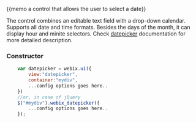 
{{memo a control that allows the user to select a date}}

 The control combines an editable text field with a drop-down calendar. Supports all date and time formats. Besides the days of the month, it can display hour and minite selectors. Check [datepicker](desktop__controls.md#datepicker) documentation for more detailed description.

### Constructor

~~~js
	var datepicker = webix.ui({
		view:"datepicker", 
		container:"mydiv", 
		...config options goes here..
	})
	//or, in case of jQuery
	$("#mydiv").webix_datepicker({
		...config options goes here..
	});
~~~
